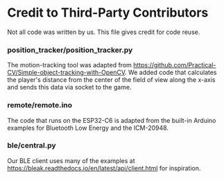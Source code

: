 
# Credit to Third-Party Contributors

Not all code was written by us. This file gives credit for code reuse.

### position_tracker/position_tracker.py

The motion-tracking tool was adapted from https://github.com/Practical-CV/Simple-object-tracking-with-OpenCV. We added code that calculates the player's distance from the center of the field of view along the x-axis and sends this data via socket to the game.

### remote/remote.ino

The code that runs on the ESP32-C6 is adapted from the built-in Arduino examples for Bluetooth Low Energy and the ICM-20948.

### ble/central.py

Our BLE client uses many of the examples at https://bleak.readthedocs.io/en/latest/api/client.html for inspiration.

